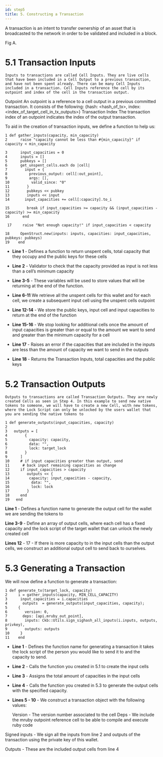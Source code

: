 ```yaml
---
id: step5
title: 5. Constructing a Transaction
---
```


A transaction is an intent to transfer ownership of an asset that is broadcasted to the network in order to be validated and included in a block.

Fig A.


# 5.1 Transaction Inputs

	Inputs to transactions are called Cell Inputs. They are live cells that have been included in a Cell Output to a previous transaction, and have not been spent already. There can be many Cell Inputs included in a transaction. Cell Inputs reference the cell by its outpoint and index of the cell in the transaction output.
Outpoint
An outpoint is a reference to a cell output in a previous committed transaction.
It consists of the following:
{hash: <hash_of_tx>,
index: <index_of_target_cell_in_tx_outputs>}
Transaction Index
The transaction index of an outpoint indicates the index of the output transaction.

To aid in the creation of transaction inputs, we define a function to help us:

```
1 def gather_inputs(capacity, min_capacity)
2      raise "capacity cannot be less than #{min_capacity}" if capacity < min_capacity

3      input_capacities = 0
4      inputs = []
5      pubkeys = []
6      get_unspent_cells.each do |cell|
7        input = {
8          previous_output: cell[:out_point],
9          args: [],
10          valid_since: "0"
11        }
12        pubkeys << pubkey
13        inputs << input
14       input_capacities += cell[:capacity].to_i

15        break if input_capacities >= capacity && (input_capacities - capacity) >= min_capacity
16      end

 17     raise "Not enough capacity!" if input_capacities < capacity

18     OpenStruct.new(inputs: inputs, capacities: input_capacities, pubkeys: pubkeys)
19    end
```

* __Line  1__ - Defines a function to return unspent cells, total capacity that they occupy and the public keys for these cells

* __Line 2__ - Validator to check that the capacity provided as input is not less than a cell’s minimum capacity

* __Line 3-5__ - These variables will be used to store values that will be returning at the end of the function.

* __Line 6-11__ We retrieve all the unspent cells for this wallet and for each cell,  we create a subsequent input cell using the unspent cells outpoint <Add more explanation here on why we do this>

* __Line 12-14__ - We store the public keys, input cell and input capacities to return at the end of the function

* __Line 15-16__ - We stop looking for additional cells once the amount of input capacities is greater than or equal to the amount we want to send and greater than the minimum capacity for a cell

* __Line 17__ - Raises an error if the capacities that are included in the inputs are less than the amount of capacity we want to send in the outputs

* __Line 18__ -  Returns the Transaction Inputs, total capacities and the public keys

# 5.2 Transaction Outputs

	Outputs to transactions are called Transaction Outputs. They are newly created Cells as seen in Step 4. In this example to send new native tokens to someone, we will have to create a new Cell, with new tokens, where the Lock Script can only be unlocked by the users wallet that you are sending the native tokens to

```
1 def generate_outputs(input_capacities, capacity)
2    
3   outputs = [
4        {
5          capacity: capacity,
6          data: "",
7          lock: target_lock
8        }
9      ]
10     # if input capacities greater than output, send
11      # back input remaining capacities as change
12     if input_capacities > capacity
13        outputs << {
14         capacity: input_capacities - capacity,
15          data: "",
16          lock: lock
17        }
18     end
19   end
```
__Line 1__ - Defines a function name to generate the output cell for the wallet we are sending the tokens to

__Line 3-9__ - Define an array of output cells, where each cell has a fixed capacity and the lock script of the target wallet that can unlock the newly created cell

__Lines 12__ - 17 - If there is more capacity to in the input cells than the output cells, we construct an additional output cell to send back to ourselves.

# 5.3 Generating a Transaction

We will now define a function to generate a transaction:
```
1 def generate_tx(target_lock, capacity)
2     i = gather_inputs(capacity, MIN_CELL_CAPACITY)
3      input_capacities = i.capacities
4       outputs  = generate_outputs(input_capacities, capacity);
5     {
6        version: 0,
7       deps: [api.mruby_out_point],
8        inputs: Ckb::Utils.sign_sighash_all_inputs(i.inputs, outputs, privkey),
9        outputs: outputs
10     }
11    end
```

* __Line 1__ - Defines the function name for generating a transaction it takes the lock script of the person you would like to send it to and the capacity to send.

* __Line 2__ - Calls the function you created in 5.1 to create the input cells

* __Line 3__ - Assigns the total amount of capacities in the input cells

* __Line 4__ - Calls the function you created in 5.3 to generate the output cells with the specified capacity.

* __Lines 5 - 10__ - We construct a transaction object with the following values:

	Version - The version number associated to the cell
	Deps - We include the mruby outpoint reference cell to be able to compile and execute ruby code

Signed inputs -  We sign all the inputs from line 2 and outputs of the transaction using the private key of this wallet.

Outputs - These are the included output cells from line 4

